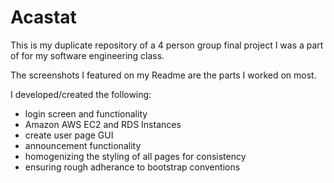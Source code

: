 # Acastat
This is my duplicate repository of a 4 person group final project I was a part of for my software engineering class.

The screenshots I featured on my Readme are the parts I worked on most.

I developed/created the following:
- login screen and functionality
- Amazon AWS EC2 and RDS Instances
- create user page GUI
- announcement functionality
- homogenizing the styling of all pages for consistency
- ensuring rough adherance to bootstrap conventions 
